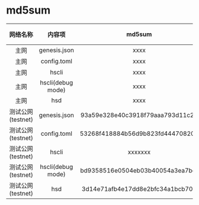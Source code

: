 


# md5sum

|网络名称|内容项|md5sum|备注|
|:-----:|:----:|:----:|:----:|
|主网 |   genesis.json     |xxxx| |
|主网 |   config.toml      |xxxx| |
|主网 |   hscli            |xxxx| |
|主网 |   hscli(debug mode)|xxxx| |
|主网 |   hsd              |xxxx| |
|测试公网(testnet)|   genesis.json     |93a59e328e40c3918f79aaa793d11c23| |
|测试公网(testnet)|   config.toml      |53268f418884b56d9b823fd444708201| |
|测试公网(testnet) |   hscli            |xxxxxxx| |
|测试公网(testnet) |   hscli(debug mode)|bd9358516e0504eb03b40054a3ea7bdf| |
|测试公网(testnet) |   hsd              |3d14e71afb4e17dd8e2bfc34a1bcb709| |

